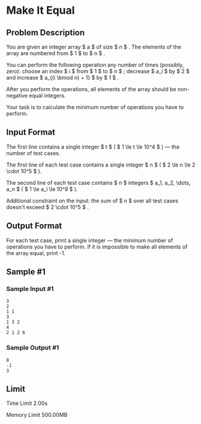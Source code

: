 # Make It Equal

## Problem Description

You are given an integer array $ a $ of size $ n $ . The elements of the array are numbered from $ 1 $ to $ n $ .

You can perform the following operation any number of times (possibly, zero): choose an index $ i $ from $ 1 $ to $ n $ ; decrease $ a_i $ by $ 2 $ and increase $ a_{(i \bmod n) + 1} $ by $ 1 $ .

After you perform the operations, all elements of the array should be non-negative equal integers.

Your task is to calculate the minimum number of operations you have to perform.

## Input Format

The first line contains a single integer $ t $ ( $ 1 \le t \le 10^4 $ ) — the number of test cases.

The first line of each test case contains a single integer $ n $ ( $ 2 \le n \le 2 \cdot 10^5 $ ).

The second line of each test case contains $ n $ integers $ a_1, a_2, \dots, a_n $ ( $ 1 \le a_i \le 10^9 $ ).

Additional constraint on the input: the sum of $ n $ over all test cases doesn't exceed $ 2 \cdot 10^5 $ .

## Output Format

For each test case, print a single integer — the minimum number of operations you have to perform. If it is impossible to make all elements of the array equal, print -1.

## Sample #1

### Sample Input #1

```
3
2
1 1
3
1 3 2
4
2 1 2 6
```

### Sample Output #1

```
0
-1
3
```

## Limit



Time Limit
2.00s

Memory Limit
500.00MB